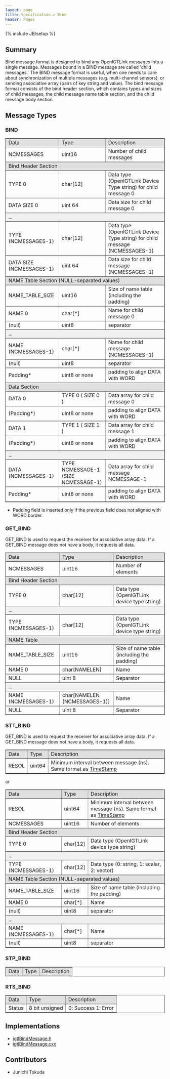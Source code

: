 ```yaml
---
layout: page
title: Specification > Bind
header: Pages
---
```

{% include JB/setup %}

## Summary

Bind message format is designed to bind any OpenIGTLink messages into a single message. Messages bound in a BIND message are called 'child messages.' The BIND message format is useful, when one needs to care about synchronization of multiple messages (e.g. multi-channel sensors), or sending associative array (pairs of key string and value). The bind message format consists of the bind header section, which contains types and sizes of child messages, the child message name table section, and the child message body section.

## Message Types

### BIND

<table border="1" cellpadding="5" cellspacing="0" align="center">

<tbody><tr>
<td align="left" style="background:#e0e0e0;"> Data
</td><td align="left" style="background:#e0e0e0;"> Type
</td><td align="left" style="background:#e0e0e0;"> Description
</td></tr>
<tr>
<td align="left"> NCMESSAGES
</td><td align="left"> uint16
</td><td align="left"> Number of child messages
</td></tr>
<tr>
<td colspan="3" align="left" style="background:#e0e0e0;">Bind Header Section
</td></tr>
<tr>
<td align="left"> TYPE 0
</td><td align="left"> char[12]
</td><td align="left"> Data type (OpenIGTLink Device Type string) for child message 0
</td></tr>
<tr>
<td align="left"> DATA SIZE 0
</td><td align="left"> uint 64
</td><td align="left"> Data size for child message 0
</td></tr>
<tr>
<td colspan="3" align="left" style="background:#f0f0f0;">...
</td></tr>
<tr>
<td align="left"> TYPE (NCMESSAGES-1)
</td><td align="left"> char[12]
</td><td align="left"> Data type (OpenIGTLink Device Type string) for child message (NCMESSAGES-1)
</td></tr>
<tr>
<td align="left"> DATA SIZE  (NCMESSAGES-1)
</td><td align="left"> uint 64
</td><td align="left"> Data size for child message (NCMESSAGES-1)
</td></tr>
<tr>
<td colspan="3" align="left" style="background:#e0e0e0;">NAME Table Section (NULL-separated values)
</td></tr>
<tr>
<td align="left"> NAME_TABLE_SIZE
</td><td align="left"> uint16
</td><td align="left"> Size of name table (including the padding)
</td></tr>
<tr>
<td align="left"> NAME 0
</td><td align="left"> char[*]
</td><td align="left"> Name for child message 0
</td></tr>
<tr>
<td align="left"> (null)
</td><td align="left"> uint8
</td><td align="left"> separator
</td></tr>
<tr>
<td colspan="3" align="left" style="background:#f0f0f0;">...
</td></tr>
<tr>
<td align="left"> NAME (NCMESSAGES-1)
</td><td align="left"> char[*]
</td><td align="left"> Name for child message (NCMESSAGES-1)
</td></tr>
<tr>
<td align="left"> (null)
</td><td align="left"> uint8
</td><td align="left"> separator
</td></tr>
<tr>
<td align="left"> Padding*
</td><td align="left"> uint8 or none
</td><td align="left"> padding to align DATA with WORD
</td></tr>
<tr>
<td colspan="3" align="left" style="background:#e0e0e0;">Data Section
</td></tr>
<tr>
<td align="left"> DATA 0
</td><td align="left"> TYPE 0 ( SIZE 0 )
</td><td align="left"> Data array for child message 0
</td></tr>
<tr>
<td align="left"> (Padding*)
</td><td align="left"> uint8 or none
</td><td align="left"> padding to align DATA with WORD
</td></tr>
<tr>
<td align="left"> DATA 1
</td><td align="left"> TYPE 1 ( SIZE 1 )
</td><td align="left"> Data array for child message 1
</td></tr>
<tr>
<td align="left"> (Padding*)
</td><td align="left"> uint8 or none
</td><td align="left"> padding to align DATA with WORD
</td></tr>
<tr>
<td colspan="3" align="left" style="background:#f0f0f0;">...
</td></tr>
<tr>
<td align="left"> DATA (NCMESSAGES-1)
</td><td align="left"> TYPE  NCMESSAGE-1 (SIZE NCMESSAGE-1)
</td><td align="left"> Data array for child message NCMESSAGE-1
</td></tr>
<tr>
<td align="left"> Padding*
</td><td align="left"> uint8 or none
</td><td align="left"> padding to align DATA with WORD
</td></tr>
</tbody></table>

* Padding field is inserted only if the previous field does not aligned with WORD border.


### GET_BIND

GET_BIND is used to request the receiver for associative array data. If a GET_BIND message does not have a body, it requests all data.

<table border="1" cellpadding="5" cellspacing="0" align="center">

<tbody><tr>
<td style="background:#e0e0e0;"> Data
</td><td style="background:#e0e0e0;"> Type
</td><td style="background:#e0e0e0;"> Description
</td></tr>
<tr>
<td align="left"> NCMESSAGES
</td><td align="left"> uint16
</td><td align="left"> Number of elements
</td></tr>
<tr>
<td colspan="3" align="left" style="background:#e0e0e0;">Bind Header Section
</td></tr>
<tr>
<td align="left"> TYPE 0
</td><td align="left"> char[12]
</td><td align="left"> Data type (OpenIGTLink device type string)
</td></tr>
<tr>
<td colspan="3" align="left" style="background:#f0f0f0;">...
</td></tr>
<tr>
<td align="left"> TYPE (NCMESSAGES-1)
</td><td align="left"> char[12]
</td><td align="left"> Data type (OpenIGTLink device type string)
</td></tr>
<tr>
<td colspan="3" align="left" style="background:#e0e0e0;">NAME Table
</td></tr>
<tr>
<td align="left"> NAME_TABLE_SIZE
</td><td align="left"> uint16
</td><td align="left"> Size of name table (including the padding)
</td></tr>
<tr>
<td align="left"> NAME 0
</td><td align="left"> char[NAMELEN]
</td><td align="left"> Name
</td></tr>
<tr>
<td align="left"> NULL
</td><td align="left"> uint 8
</td><td align="left"> Separator
</td></tr>
<tr>
<td colspan="3" align="left" style="background:#f0f0f0;">...
</td></tr>
<tr>
<td align="left"> NAME (NCMESSAGES-1)
</td><td align="left"> char[NAMELEN (NCMESSAGES-1)]
</td><td align="left"> Name
</td></tr>
<tr>
<td align="left"> NULL
</td><td align="left"> uint 8
</td><td align="left"> Separator
</td></tr>
</tbody></table>


### STT_BIND

GET_BIND is used to request the receiver for associative array data. If a GET_BIND message does not have a body, it requests all data.

<table border="1" cellpadding="5" cellspacing="0" align="center">

<tbody><tr>
<td align="left" style="background:#e0e0e0;"> Data
</td><td align="left" style="background:#e0e0e0;"> Type
</td><td align="left" style="background:#e0e0e0;"> Description
</td></tr>
<tr>
<td align="left"> RESOL
</td><td align="left"> uint64
</td><td align="left"> Minimum interval between message (ns). Same format as <a href="/Wiki/index.php/OpenIGTLink/Timestamp" title="OpenIGTLink/Timestamp">TimeStamp</a>
</td></tr>
</tbody></table>

or 

<table border="1" cellpadding="5" cellspacing="0" align="center">

<tbody><tr>
<td style="background:#e0e0e0;"> Data
</td><td style="background:#e0e0e0;"> Type
</td><td style="background:#e0e0e0;"> Description
</td></tr>
<tr>
<td align="left"> RESOL
</td><td align="left"> uint64
</td><td align="left"> Minimum interval between message (ns). Same format as <a href="/Wiki/index.php/OpenIGTLink/Timestamp" title="OpenIGTLink/Timestamp">TimeStamp</a>
</td></tr>
<tr>
<td align="left"> NCMESSAGES
</td><td align="left"> uint16
</td><td align="left"> Number of elements
</td></tr>
<tr>
<td colspan="3" align="left" style="background:#e0e0e0;">Bind Header Section
</td></tr>
<tr>
<td align="left"> TYPE 0
</td><td align="left"> char[12]
</td><td align="left"> Data type (OpenIGTLink device type string)
</td></tr>
<tr>
<td colspan="3" align="left" style="background:#f0f0f0;">...
</td></tr>
<tr>
<td align="left"> TYPE (NCMESSAGES-1)
</td><td align="left"> char[12]
</td><td align="left"> Data type (0: string, 1: scalar, 2: vector)
</td></tr>
<tr>
<td colspan="3" align="left" style="background:#e0e0e0;">NAME Table Section (NULL-separated values)
</td></tr>
<tr>
<td align="left"> NAME_TABLE_SIZE
</td><td align="left"> uint16
</td><td align="left"> Size of name table (including the padding)
</td></tr>
<tr>
<td align="left"> NAME 0
</td><td align="left"> char[*]
</td><td align="left"> Name
</td></tr>
<tr>
<td align="left"> (null)
</td><td align="left"> uint8
</td><td align="left"> separator
</td></tr>
<tr>
<td colspan="3" align="left" style="background:#f0f0f0;">...
</td></tr>
<tr>
<td align="left"> NAME (NCMESSAGES-1)
</td><td align="left"> char[*]
</td><td align="left"> Name
</td></tr>
<tr>
<td align="left"> (null)
</td><td align="left"> uint8
</td><td align="left"> separator
</td></tr>
</tbody></table>


### STP_BIND

<table border="1" cellpadding="5" cellspacing="0" align="center">

<tbody><tr>
<td style="background:#e0e0e0;"> Data
</td><td style="background:#e0e0e0;"> Type
</td><td style="background:#e0e0e0;"> Description
</td></tr>
</tbody></table>


### RTS_BIND

<table border="1" cellpadding="5" cellspacing="0" align="center">

<tbody><tr>
<td style="background:#e0e0e0;"> Data
</td><td style="background:#e0e0e0;"> Type
</td><td style="background:#e0e0e0;"> Description
</td></tr>
<tr>
<td align="left"> Status
</td><td align="left"> 8 bit unsigned
</td><td align="left"> 0: Success 1: Error
</td></tr>
</tbody></table>


## Implementations

* [igtlBindMessage.h](/Source/igtlBindMessage.h)
* [igtlBindMessage.cxx](/Source/igtlBindMessage.cxx) 


## Contributors

* Junichi Tokuda















